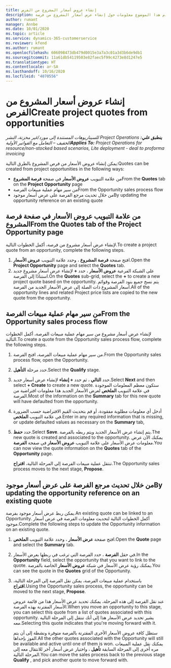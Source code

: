 ```yaml
---
title: إنشاء عروض أسعار المشروع من الفرص
description: يقدم هذا الموضوع معلومات حول إنشاء عرض أسعار المشروع من فرصة.
author: rumant
manager: Annbe
ms.date: 10/01/2020
ms.topic: article
ms.service: dynamics-365-customerservice
ms.reviewer: kfend
ms.author: rumant
ms.openlocfilehash: 606098473db479d0015e3a7a3c01a3d3b6de9db1
ms.sourcegitcommit: 11a61db54119503e82faec5f99c4273e8d1247e5
ms.translationtype: HT
ms.contentlocale: ar-SA
ms.lasthandoff: 10/16/2020
ms.locfileid: "4070556"
---
```

# <a name="create-project-quotes-from-opportunities"></a><span data-ttu-id="34dc8-103">إنشاء عروض أسعار المشروع من الفرص</span><span class="sxs-lookup"><span data-stu-id="34dc8-103">Create project quotes from opportunities</span></span>

<span data-ttu-id="34dc8-104">_**ينطبق علي:** ‏‫Project Operations للسيناريوهات المستندة إلى مورد/غير مخزنة‬، ‏‫النشر الخفيف – التعامل مع الفواتير الأولية‬_</span><span class="sxs-lookup"><span data-stu-id="34dc8-104">_**Applies To:** Project Operations for resource/non-stocked based scenarios, Lite deployment - deal to proforma invoicing_</span></span>

<span data-ttu-id="34dc8-105">يمكن إنشاء عروض الأسعار من فرص المشروع بالطرق التالية:</span><span class="sxs-lookup"><span data-stu-id="34dc8-105">Quotes can be created from project opportunities in the following ways:</span></span>

- <span data-ttu-id="34dc8-106">من علامة التبويب **عروض الأسعار** في صفحة **فرصة المشروع**</span><span class="sxs-lookup"><span data-stu-id="34dc8-106">From the **Quotes** tab on the **Project Opportunity** page</span></span>
- <span data-ttu-id="34dc8-107">من سير مهام عملية مبيعات الفرصة</span><span class="sxs-lookup"><span data-stu-id="34dc8-107">From the Opportunity sales process flow</span></span>
- <span data-ttu-id="34dc8-108">من خلال تحديث مرجع الفرصة على عرض أسعار موجود</span><span class="sxs-lookup"><span data-stu-id="34dc8-108">By updating the opportunity reference on an existing quote</span></span>

## <a name="from-the-quotes-tab-of-the-project-opportunity-page"></a><span data-ttu-id="34dc8-109">من علامة التبويب عروض الأسعار في صفحة فرصة المشروع</span><span class="sxs-lookup"><span data-stu-id="34dc8-109">From the Quotes tab of the Project Opportunity page</span></span>

<span data-ttu-id="34dc8-110">لإنشاء عرض أسعار مشروع من فرصة، أكمل الخطوات التالية.</span><span class="sxs-lookup"><span data-stu-id="34dc8-110">To create a project quote from an opportunity, complete the following steps.</span></span>

1. <span data-ttu-id="34dc8-111">افتح صفحة **فرصة المشروع** ، وحدد علامة التبويب **عروض الأسعار**.</span><span class="sxs-lookup"><span data-stu-id="34dc8-111">Open the **Project Opportunity** page and select the **Quotes** tab.</span></span> 
2. <span data-ttu-id="34dc8-112">على الشبكة الفرعية **عروض الأسعار** ، حدد **+** لإنشاء عرض أسعار مشروع جديد استنادًا إلى الفرصة.</span><span class="sxs-lookup"><span data-stu-id="34dc8-112">On the **Quotes** sub-grid, select the **+** to create a new project quote based on the opportunity.</span></span> <span data-ttu-id="34dc8-113">يتم نسخ جميع بنود الفرصة وقوائم أسعار المشروع ذات الصلة إلى عرض الأسعار الجديد من الفرصة.</span><span class="sxs-lookup"><span data-stu-id="34dc8-113">All of the opportunity lines and related Project price lists are copied to the new quote from the opportunity.</span></span>

## <a name="from-the-opportunity-sales-process-flow"></a><span data-ttu-id="34dc8-114">من سير مهام عملية مبيعات الفرصة</span><span class="sxs-lookup"><span data-stu-id="34dc8-114">From the Opportunity sales process flow</span></span>

<span data-ttu-id="34dc8-115">لإنشاء عرض أسعار مشروع من سير مهام عملية مبيعات الفرصة‬، أكمل الخطوات التالية.</span><span class="sxs-lookup"><span data-stu-id="34dc8-115">To create a quote from the Opportunity sales process flow, complete the following steps.</span></span>

1. <span data-ttu-id="34dc8-116">من سير مهام عملية مبيعات الفرصة‬، افتح الفرصة.</span><span class="sxs-lookup"><span data-stu-id="34dc8-116">From the Opportunity sales process flow, open the Opportunity.</span></span>
2. <span data-ttu-id="34dc8-117">حدد مرحلة **التأهيل**.</span><span class="sxs-lookup"><span data-stu-id="34dc8-117">Select the **Qualify** stage.</span></span> 
3. <span data-ttu-id="34dc8-118">حدد **التالي** ، ثم حدد **+ إنشاء** لإنشاء عرض أسعار جديد.</span><span class="sxs-lookup"><span data-stu-id="34dc8-118">Select **Next** and then select **+ Create** to create a new quote.</span></span> <span data-ttu-id="34dc8-119">ستكون معظم المعلومات الموجودة في علامة التبويب **الملخص** لعرض الأسعار الجديد هذا معلومات افتراضية من الفرصة.</span><span class="sxs-lookup"><span data-stu-id="34dc8-119">Most of the information on the **Summary** tab for this new quote will have defaulted from the opportunity.</span></span> 
4. <span data-ttu-id="34dc8-120">أدخل أي معلومات مطلوبة مفقودة، أو قم بتحديث القيم الافتراضية حسب الضرورة في علامة التبويب **الملخص**.</span><span class="sxs-lookup"><span data-stu-id="34dc8-120">Enter in any required information that is missing, or update defaulted values as necessary on the **Summary** tab,</span></span>
5. <span data-ttu-id="34dc8-121">حدد **حفظ**.</span><span class="sxs-lookup"><span data-stu-id="34dc8-121">Select **Save**.</span></span> <span data-ttu-id="34dc8-122">يتم إنشاء عرض الأسعار الجديد ويتم ربطه بالفرصة.</span><span class="sxs-lookup"><span data-stu-id="34dc8-122">The new quote is created and associated to the opportunity.</span></span> <span data-ttu-id="34dc8-123">يمكنك الآن عرض معلومات عرض الأسعار على علامة التبويب **عروض الأسعار** في صفحة **الفرصة**.</span><span class="sxs-lookup"><span data-stu-id="34dc8-123">You can now view the quote information on the **Quotes** tab of the **Opportunity** page.</span></span> 

   <span data-ttu-id="34dc8-124">تنتقل عملية مبيعات الفرصة إلى المرحلة التالية، **اقتراح**.</span><span class="sxs-lookup"><span data-stu-id="34dc8-124">The Opportunity sales process moves to the next stage, **Propose**.</span></span>


## <a name="by-updating-the-opportunity-reference-on-an-existing-quote"></a><span data-ttu-id="34dc8-125">من خلال تحديث مرجع الفرصة على عرض أسعار موجود</span><span class="sxs-lookup"><span data-stu-id="34dc8-125">By updating the opportunity reference on an existing quote</span></span>

<span data-ttu-id="34dc8-126">يمكن ربط عرض أسعار موجود بفرصة.</span><span class="sxs-lookup"><span data-stu-id="34dc8-126">An existing quote can be linked to an Opportunity.</span></span> <span data-ttu-id="34dc8-127">أكمل الخطوات التالية لتحديث معلومات الفرصة في عرض أسعار موجود.</span><span class="sxs-lookup"><span data-stu-id="34dc8-127">Complete the following steps to update the Opportunity information on an existing quote.</span></span>

1. <span data-ttu-id="34dc8-128">افتح صفحة **عرض الأسعار** ، وحدد علامة التبويب **الملخص**.</span><span class="sxs-lookup"><span data-stu-id="34dc8-128">Open the **Quote** page and select the **Summary** tab.</span></span>
2. <span data-ttu-id="34dc8-129">في حقل **الفرصة** ، حدد الفرصة التي ترغب في ربطها بعرض الأسعار.</span><span class="sxs-lookup"><span data-stu-id="34dc8-129">In the **Opportunity** field, select the opportunity that you want to link to the quote.</span></span> <span data-ttu-id="34dc8-130">يمكنك رؤية عرض الأسعار في شبكة **عروض الأسعار** الخاصة بالفرصة.</span><span class="sxs-lookup"><span data-stu-id="34dc8-130">You can see the quote in the **Quotes** grid of the Opportunity.</span></span> 
3. <span data-ttu-id="34dc8-131">باستخدام عملية مبيعات الفرصة، يمكن نقل الفرصة إلى المرحلة التالية، **اقتراح**.</span><span class="sxs-lookup"><span data-stu-id="34dc8-131">Using the Opportunity sales process, the opportunity can be moved to the next stage, **Propose**.</span></span> 

   <span data-ttu-id="34dc8-132">عند نقل الفرصة إلى هذه المرحلة، يمكنك تحديد عرض الأسعار هذا من قائمة عروض الأسعار المقترنة بهذه الفرصة.</span><span class="sxs-lookup"><span data-stu-id="34dc8-132">When you move an opportunity to this stage, you can select this quote from a list of quotes associated with this opportunity.</span></span> <span data-ttu-id="34dc8-133">يشير تحديد عرض الأسعار هذا إلى أنك تنتقل إلى المرحلة التالية معه.</span><span class="sxs-lookup"><span data-stu-id="34dc8-133">Selecting this quote indicates that you're moving forward with it.</span></span>

   <span data-ttu-id="34dc8-134">ستظل كافة عروض الأسعار الأخرى المقترنة بالفرصة متوفرة ونشطة إلى أن يتم الفوز بإحداها.</span><span class="sxs-lookup"><span data-stu-id="34dc8-134">All the other quotes associated with the Opportunity will still be available and active until one of them is won.</span></span> <span data-ttu-id="34dc8-135">يمكنك نقل عملية المبيعات مره أخرى إلى المرحلة السابقة **تأهيل** ، واختيار عرض أسعار آخر للانتقال معه إلى المرحلة التالية.</span><span class="sxs-lookup"><span data-stu-id="34dc8-135">You can move the sales process back to the previous stage **Qualify** , and pick another quote to move forward with.</span></span>
